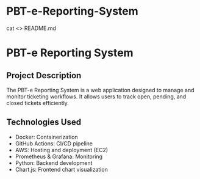# PBT-e-Reporting-System
cat <<EOT >> README.md
# PBT-e Reporting System

## Project Description
The PBT-e Reporting System is a web application designed to manage and monitor ticketing workflows. It allows users to track open, pending, and closed tickets efficiently.

## Technologies Used
- Docker: Containerization
- GitHub Actions: CI/CD pipeline
- AWS: Hosting and deployment (EC2)
- Prometheus & Grafana: Monitoring
- Python: Backend development
- Chart.js: Frontend chart visualization


